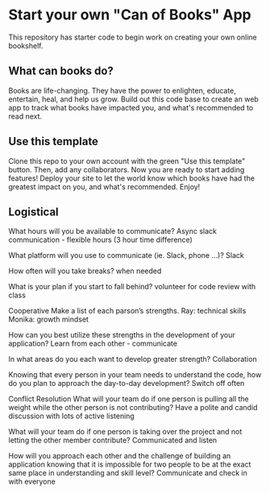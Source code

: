 # Start your own "Can of Books" App

This repository has starter code to begin work on creating your own online bookshelf.

## What can books do?

Books are life-changing. They have the power to enlighten, educate, entertain, heal, and help us grow. Build out this code base to create an web app to track what books have impacted you, and what's recommended to read next.

## Use this template

Clone this repo to your own account with the green "Use this template" button. Then, add any collaborators. Now you are ready to start adding features! Deploy your site to let the world know which books have had the greatest impact on you, and what's recommended. Enjoy!

## Logistical

What hours will you be available to communicate?
Async slack communication - flexible hours (3 hour time difference)

What platform will you use to communicate (ie. Slack, phone …)?
Slack

How often will you take breaks?
when needed

What is your plan if you start to fall behind?
volunteer for code review with class

Cooperative
Make a list of each parson’s strengths.
Ray: technical skills
Monika: growth mindset

How can you best utilize these strengths in the development of your application?
Learn from each other - communicate

In what areas do you each want to develop greater strength?
Collaboration

Knowing that every person in your team needs to understand the code, how do you plan to approach the day-to-day development?
Switch off often

Conflict Resolution
What will your team do if one person is pulling all the weight while the other person is not contributing?
Have a polite and candid discussion with lots of active listening

What will your team do if one person is taking over the project and not letting the other member contribute?
Communicated and listen

How will you approach each other and the challenge of building an application knowing that it is impossible for two people to be at the exact same place in understanding and skill level?
Communicate and check in with everyone
